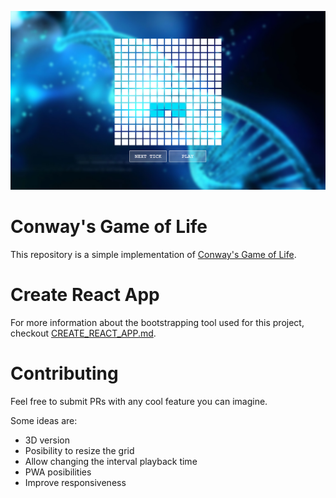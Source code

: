 ![Conway's Game of Life](./docs/screenshot.jpg)

# Conway's Game of Life

This repository is a simple implementation of
[Conway's Game of Life](https://en.wikipedia.org/wiki/Conway%27s_Game_of_Life#Iteration).

# Create React App

For more information about the bootstrapping tool used
for this project, checkout [CREATE_REACT_APP.md](./CREATE_REACT_APP.md).

# Contributing

Feel free to submit PRs with any cool feature you can
imagine.

Some ideas are:
* 3D version
* Posibility to resize the grid
* Allow changing the interval playback time
* PWA posibilities
* Improve responsiveness